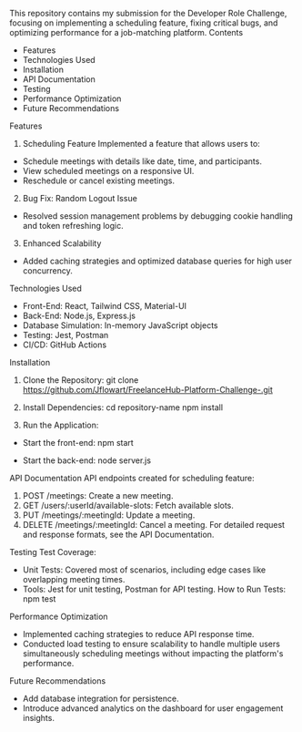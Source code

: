 This repository contains my submission for the Developer Role Challenge, focusing on implementing a scheduling feature, fixing critical bugs, and optimizing performance for a job-matching platform.
Contents
- Features
- Technologies Used
- Installation
- API Documentation
- Testing
- Performance Optimization
- Future Recommendations

Features
1. Scheduling Feature
Implemented a feature that allows users to:
- Schedule meetings with details like date, time, and participants.
- View scheduled meetings on a responsive UI.
- Reschedule or cancel existing meetings.
2. Bug Fix: Random Logout Issue
- Resolved session management problems by debugging cookie handling and token refreshing logic.
3. Enhanced Scalability
- Added caching strategies and optimized database queries for high user concurrency.

Technologies Used
- Front-End: React, Tailwind CSS, Material-UI
- Back-End: Node.js, Express.js
- Database Simulation: In-memory JavaScript objects
- Testing: Jest, Postman
- CI/CD: GitHub Actions

Installation
1. Clone the Repository:
git clone https://github.com/Jflowart/FreelanceHub-Platform-Challenge-.git 

2. Install Dependencies:
cd repository-name 
npm install  

4. Run the Application:
- Start the front-end:
npm start
 
- Start the back-end:
node server.js  

API Documentation
API endpoints created for scheduling feature:

1. POST /meetings: Create a new meeting.
2. GET /users/:userId/available-slots: Fetch available slots.
3. PUT /meetings/:meetingId: Update a meeting.
4. DELETE /meetings/:meetingId: Cancel a meeting.
For detailed request and response formats, see the API Documentation.

Testing
Test Coverage:
- Unit Tests: Covered most of scenarios, including edge cases like overlapping meeting times.
- Tools: Jest for unit testing, Postman for API testing.
How to Run Tests:
npm test

Performance Optimization
- Implemented caching strategies to reduce API response time.
- Conducted load testing to ensure scalability to handle multiple users simultaneously scheduling meetings without impacting the platform's performance.

Future Recommendations
- Add database integration for persistence.
- Introduce advanced analytics on the dashboard for user engagement insights.
